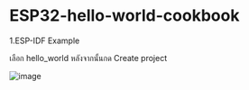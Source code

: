 # ESP32-hello-world-cookbook
1.ESP-IDF Example

เลือก hello_world หลังจากนั้นกด Create project

![image](https://github.com/user-attachments/assets/2e2fb33a-cc8a-4f10-ba24-208580b4dc91)

